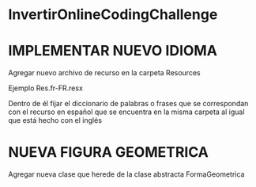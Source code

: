 # InvertirOnlineCodingChallenge


# IMPLEMENTAR NUEVO IDIOMA

Agregar nuevo archivo de recurso en la carpeta Resources 

Ejemplo Res.fr-FR.resx 

Dentro de él fijar el diccionario de palabras o frases que se correspondan con el recurso en español que
se encuentra en la misma carpeta al igual que está hecho con el inglés


# NUEVA FIGURA GEOMETRICA

Agregar nueva clase que herede de la clase abstracta FormaGeometrica 


